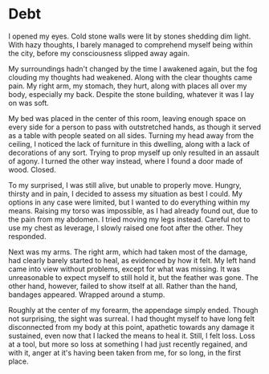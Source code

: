 # Debt

I opened my eyes. Cold stone walls were lit by stones shedding dim light.
With hazy thoughts, I barely managed to comprehend myself being within the city,
before my consciousness slipped away again.

My surroundings hadn't changed by the time I awakened again,
but the fog clouding my thoughts had weakened.
Along with the clear thoughts came pain. 
My right arm, my stomach, they hurt, along with places all over my body,
especially my back.
Despite the stone building, whatever it was I lay on was soft.

My bed was placed in the center of this room,
leaving enough space on every side for a person to pass with outstretched hands,
as though it served as a table with people seated on all sides.
Turning my head away from the ceiling,
I noticed the lack of furniture in this dwelling,
along with a lack of decorations of any sort.
Trying to prop myself up only resulted in an assault of agony.
I turned the other way instead, where I found a door made of wood. Closed.

To my surprised, I was still alive, but unable to properly move.
Hungry, thirsty and in pain, I decided to assess my situation as best I could.
My options in any case were limited,
but I wanted to do everything within my means.
Raising my torso was impossible, as I had already found out,
due to the pain from my abdomen.
I tried moving my legs instead.
Careful not to use my chest as leverage,
I slowly raised one foot after the other. They responded.

Next was my arms.
The right arm, which had taken most of the damage,
had clearly barely started to heal, as evidenced by how it felt.
My left hand came into view without problems, except for what was missing.
It was unreasonable to expect myself to still hold it, but the feather was gone.
The other hand, however, failed to show itself at all.
Rather than the hand, bandages appeared. Wrapped around a stump.

Roughly at the center of my forearm, the appendage simply ended.
Though not surprising, the sight was surreal.
I had thought myself to have long felt disconnected from my body at this point,
apathetic towards any damage it sustained,
even now that I lacked the means to heal it.
Still, I felt loss.
Loss at a tool, but more so loss at something I had just recently regained,
and with it, anger at it's having been taken from me,
for so long, in the first place.

<!-- Blood shone through the inner layers of the dressing -->
